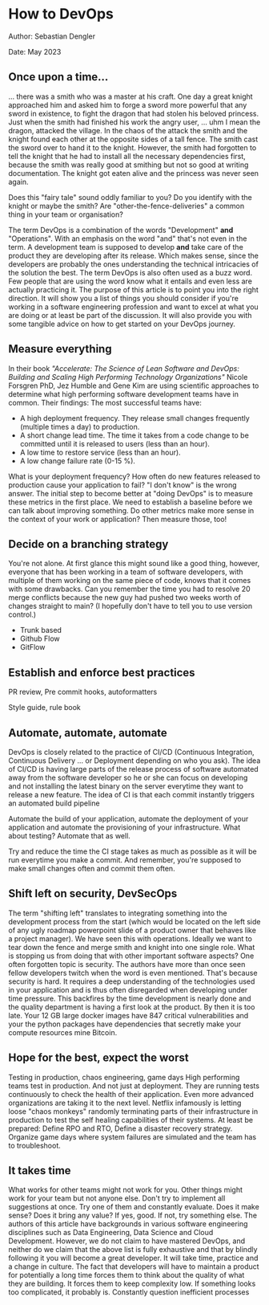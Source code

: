 # How to DevOps
Author: Sebastian Dengler

Date: May 2023

## Once upon a time...

... there was a smith who was a master at his craft. One day a great knight approached him and  asked him to forge a sword more powerful that any sword in existence, to fight the dragon that had stolen his beloved princess. Just when the smith had finished his work the angry user, ... uhm I mean the dragon, attacked the village. In the chaos of the attack the smith and the knight found each other at the opposite sides of a tall fence. The smith cast the sword over to hand it to the knight. However, the smith had forgotten to tell the knight that he had to install all the necessary dependencies first, because the smith was really good at smithing but not so good at writing documentation. The knight got eaten alive and the princess was never seen again.

Does this "fairy tale" sound oddly familiar to you? Do you identify with the knight or maybe the smith? Are "other-the-fence-deliveries" a common thing in your team or organisation?

The term DevOps is a combination of the words "Development" __and__ "Operations". With an emphasis on the word "and" that's not even in the term. A development team is supposed to develop __and__ take care of the product they are developing after its release. Which makes sense, since the developers are probably the ones understanding the technical intricacies of the solution the best. The term DevOps is also often used as a buzz word. Few people that are using the word know what it entails and even less are actually practicing it. The purpose of this article is to point you into the right direction. It will show you a list of things you should consider if you're working in a software engineering profession and want to excel at what you are doing or at least be part of the discussion. It will also provide you with some tangible advice on how to get started on your DevOps journey.

## Measure everything

In their book _"Accelerate: The Science of Lean Software and DevOps: Building and Scaling High Performing Technology Organizations"_ Nicole Forsgren PhD, Jez Humble and Gene Kim are using scientific approaches to determine what high performing software development teams have in common. Their findings: The most successful teams have:

- A high deployment frequency. They release small changes frequently (multiple times a day) to production.
- A short change lead time. The time it takes from a code change to be committed until it is released to users (less than an hour).
- A low time to restore service (less than an hour).
- A low change failure rate (0-15 \%).

What is your deployment frequency? How often do new features released to production cause your application to fail? "I don't know" is the wrong answer. The initial step to become better at "doing DevOps" is to measure these metrics in the first place. We need to establish a baseline before we can talk about improving something.
Do other metrics make more sense in the context of your work or application? Then measure those, too!

## Decide on a branching strategy

You're not alone. At first glance this might sound like a good thing, however, everyone that has been working in a team of software developers, with multiple of them working on the same piece of code, knows that it comes with some drawbacks. Can you remember the time you had to resolve 20 merge conflicts because the new guy had pushed two weeks worth of changes straight to main? (I hopefully don't have to tell you to use version control.)

- Trunk based
- Github Flow
- GitFlow

## Establish and enforce best practices
PR review, Pre commit hooks, autoformatters

Style guide, rule book

## Automate, automate, automate

DevOps is closely related to the practice of CI/CD (Continuous Integration, Continuous Delivery ... or Deployment depending on who you ask). The idea of CI/CD is having large parts of the release process of software automated away from the software developer so he or she can focus on developing and not installing the latest binary on the server everytime they want to release a new feature. The idea of CI is that each commit instantly triggers an automated build pipeline

Automate the build of your application, automate the deployment of your application and automate the provisioning of your infrastructure. What about testing? Automate that as well.

Try and reduce the time the CI stage takes as much as possible as it will be run everytime you make a commit. And remember, you're supposed to make small changes often and commit them often.


## Shift left on security, DevSecOps
The term "shifting left" translates to integrating something into the development process from the start (which would be located on the left side of any ugly roadmap powerpoint slide of a product owner that behaves like a project manager). We have seen this with operations. Ideally we want to tear down the fence and merge smith and knight into one single role. What is stopping us from doing that with other important software aspects? One often forgotten topic is security. The authors have more than once seen fellow developers twitch when the word is even mentioned. That's because security is hard. It requires a deep understanding of the technologies used in your application and is thus often disregarded when developing under time pressure. This backfires by the time development is nearly done and the quality department is having a first look at the product. By then it is too late. Your 12 GB large docker images have 847 critical vulnerabilities and your the python packages have dependencies that secretly make your compute resources mine Bitcoin.

## Hope for the best, expect the worst
Testing in production, chaos engineering, game days
High performing teams test in production. And not just at deployment. They are running tests continuously to check the health of their application. Even more advanced organizations are taking it to the next level. Netflix infamously is letting loose "chaos monkeys" randomly terminating parts of their infrastructure in production to test the self healing capabilities of their systems.
At least be prepared: Define RPO and RTO, Define a disaster recovery strategy. Organize game days where system failures are simulated and the team has to troubleshoot.


## It takes time

What works for other teams might not work for you. Other things might work for your team but not anyone else.
Don't try to implement all suggestions at once. Try one of them and constantly evaluate. Does it make sense? Does it bring any value? If yes, good. If not, try something else. The authors of this article have backgrounds in various software engineering disciplines such as Data Engineering, Data Science and Cloud Development. However, we do not claim to have mastered DevOps, and neither do we claim that the above list is fully exhaustive and that by blindly following it you will become a great developer. It will take time, practice and a change in culture. The fact that developers will have to maintain a product for potentially a long time forces them to think about the quality of what they are building. It forces them to keep complexity low. If something looks too complicated, it probably is. Constantly question inefficient processes
